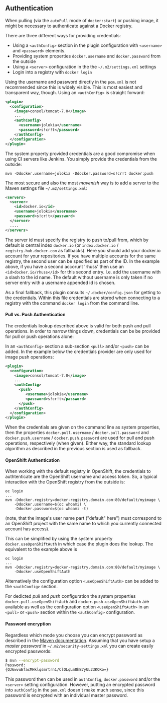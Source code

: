 ## Authentication

When pulling (via the `autoPull` mode of `docker:start`) or pushing image, it
might be necessary to authenticate against a Docker registry.

There are three different ways for providing credentials:
 
* Using a `<authConfig>` section in the plugin configuration with
  `<username>` and `<password>` elements. 
* Providing system properties `docker.username` and `docker.password`
  from the outside 
* Using a `<server>` configuration in the the `~/.m2/settings.xml`
  settings 
* Login into a registry with `docker login`

Using the username and password directly in the `pom.xml` is not
recommended since this is widely visible. This is most easiest and
transparent way, though. Using an `<authConfig>` is straight forward:

````xml
<plugin>
  <configuration>
    <image>consol/tomcat-7.0</image>
    ...
    <authConfig>
      <username>jolokia</username>
      <password>s!cr!t</password>      
    </authConfig>
  </configuration>
</plugin>
````

The system property provided credentials are a good compromise when
using CI servers like Jenkins. You simply provide the credentials from
the outside:

    mvn -Ddocker.username=jolokia -Ddocker.password=s!cr!t docker:push

The most secure and also the most *mavenish* way is to add a server to
the Maven settings file `~/.m2/settings.xml`:

```xml
<servers>
  <server>
    <id>docker.io</id>
    <username>jolokia</username>
    <password>s!cr!t</password>
  </server>
  ....
</servers>
```

The server id must specify the registry to push to/pull from, which by
default is central index `docker.io` (or `index.docker.io` / `registry.hub.docker.com` as fallbacks). 
Here you should add your docker.io account for your repositories. If you have multiple accounts 
for the same registry, the second user can be specified as part of the ID. In the example above, if you 
have a second accorunt 'rhuss' then use an `<id>docker.io/rhuss</id>` for this second entry. I.e. add the 
username with a slash to the id name. The default without username is only taken if no server entry with 
a username appended id is chosen.

As a final fallback, this plugin consults `~/.docker/config.json` for getting to the credentials. Within this 
file credentials are stored when connecting to a registry with the command `docker login` from the command line. 

#### Pull vs. Push Authentication

The credentials lookup described above is valid for both push and
pull operations. In order to narrow things down, credentials can be be
provided for pull or push operations alone:

In an `<authConfig>` section a sub-section `<pull>` and/or `<push>`
can be added. In the example below the credentials provider are only
used for image push operations:

```xml
<plugin>
  <configuration>
    <image>consol/tomcat-7.0</image>
    ...
    <authConfig>
      <push>
         <username>jolokia</username>
         <password>s!cr!t</password>
      </push>
    </authConfig>
  </configuration>
</plugin>
```

When the credentials are given on the command line as system
properties, then the properties `docker.pull.username` / 
`docker.pull.password` and `docker.push.username` /
`docker.push.password` are used for pull and push operations,
respectively (when given). Either way, the standard lookup algorithm
as described in the previous section is used as fallback. 

#### OpenShift Authentication

When working with the default registry in OpenShift, the credentials
to authtenticate are the OpenShift username and access token. So, a
typical interaction with the OpenShift registry from the outside is:

```
oc login
...
mvn -Ddocker.registry=docker-registry.domain.com:80/default/myimage \
    -Ddocker.username=$(oc whoami) \
    -Ddocker.password=$(oc whoami -t)
```

(note, that the image's user name part ("default" here") must
correspond to an OpenShift project with the same name to which you
currently connected account has access).

This can be simplified by using the system property
`docker.useOpenShiftAuth` in which case the plugin does the
lookup. The equivalent to the example above is

```
oc login
...
mvn -Ddocker.registry=docker-registry.domain.com:80/default/myimage \
    -Ddocker.useOpenShiftAuth
```

Alternatively the configuration option `<useOpenShiftAuth>` can be
added to the `<authConfig>` section. 

For dedicted *pull* and *push* configuration the system properties
`docker.pull.useOpenShiftAuth` and `docker.push.useOpenShiftAuth` are
available as well as the configuration option `<useOpenShiftAuth>` in
an `<pull>` or `<push>` section within the `<authConfig>`
configuration. 

#### Password encryption

Regardless which mode you choose you can encrypt password as described
in the
[Maven documentation](http://maven.apache.org/guides/mini/guide-encryption.html). Assuming
that you have setup a *master password* in
`~/.m2/security-settings.xml` you can create easily encrypted
passwords:

```bash
$ mvn --encrypt-password
Password:
{QJ6wvuEfacMHklqsmrtrn1/ClOLqLm8hB7yUL23KOKo=}
```

This password then can be used in `authConfig`, `docker.password`
and/or the `<server>` setting configuration. However, putting an
encrypted password into `authConfig` in the `pom.xml` doesn't make
much sense, since this password is encrypted with an individual master
password.
